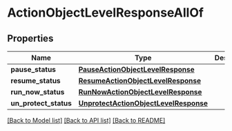 # ActionObjectLevelResponseAllOf


## Properties
Name | Type | Description | Notes
------------ | ------------- | ------------- | -------------
**pause_status** | [**PauseActionObjectLevelResponse**](PauseActionObjectLevelResponse.md) |  | [optional] 
**resume_status** | [**ResumeActionObjectLevelResponse**](ResumeActionObjectLevelResponse.md) |  | [optional] 
**run_now_status** | [**RunNowActionObjectLevelResponse**](RunNowActionObjectLevelResponse.md) |  | [optional] 
**un_protect_status** | [**UnprotectActionObjectLevelResponse**](UnprotectActionObjectLevelResponse.md) |  | [optional] 

[[Back to Model list]](../README.md#documentation-for-models) [[Back to API list]](../README.md#documentation-for-api-endpoints) [[Back to README]](../README.md)


